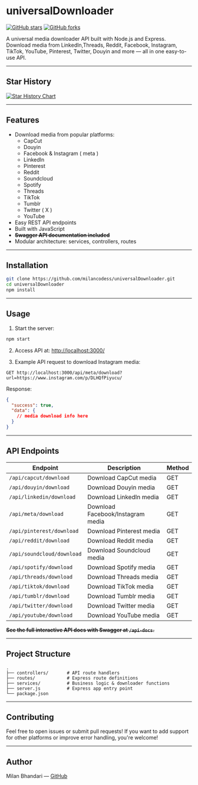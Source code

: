 # universalDownloader

[![GitHub stars](https://img.shields.io/github/stars/milancodess/universalDownloader?style=social)](https://github.com/milancodess/universalDownloader/stargazers)
[![GitHub forks](https://img.shields.io/github/forks/milancodess/universalDownloader?style=social)](https://github.com/milancodess/universalDownloader/network/members)

A universal media downloader API built with Node.js and Express.  
Download media from LinkedIn,Threads, Reddit, Facebook, Instagram, TikTok, YouTube, Pinterest, Twitter, Douyin and more — all in one easy-to-use API.

---

## Star History

[![Star History Chart](https://api.star-history.com/svg?repos=milancodess/universalDownloader&type=Date)](https://www.star-history.com/#milancodess/universalDownloader&Date)

---

## Features

- Download media from popular platforms:
  - CapCut
  - Douyin
  - Facebook & Instagram ( meta )
  - LinkedIn
  - Pinterest
  - Reddit
  - Soundcloud
  - Spotify
  - Threads
  - TikTok
  - Tumblr
  - Twitter ( X )
  - YouTube
- Easy REST API endpoints
- Built with JavaScript
- **~~Swagger API documentation included~~**
- Modular architecture: services, controllers, routes

---

## Installation

```bash
git clone https://github.com/milancodess/universalDownloader.git
cd universalDownloader
npm install
```

---

## Usage

1. Start the server:

```bash
npm start
```

2. Access API at:
   [http://localhost:3000/](http://localhost:3000/)

3. Example API request to download Instagram media:

```
GET http://localhost:3000/api/meta/download?url=https://www.instagram.com/p/DLHQfPiyucu/
```

Response:

```json
{
  "success": true,
  "data": {
    // media download info here
  }
}
```

---

## API Endpoints

| Endpoint                   | Description                       | Method |
| -------------------------- | --------------------------------- | ------ |
| `/api/capcut/download`     | Download CapCut media             | GET    |
| `/api/douyin/download`     | Download Douyin media             | GET    |
| `/api/linkedin/download`   | Download LinkedIn media           | GET    |
| `/api/meta/download`       | Download Facebook/Instagram media | GET    |
| `/api/pinterest/download`  | Download Pinterest media          | GET    |
| `/api/reddit/download`     | Download Reddit media             | GET    |
| `/api/soundcloud/download` | Download Soundcloud media         | GET    |
| `/api/spotify/download`    | Download Spotify media            | GET    |
| `/api/threads/download`    | Download Threads media            | GET    |
| `/api/tiktok/download`     | Download TikTok media             | GET    |
| `/api/tumblr/download`     | Download Tumblr media             | GET    |
| `/api/twitter/download`    | Download Twitter media            | GET    |
| `/api/youtube/download`    | Download YouTube media            | GET    |

**~~See the full interactive API docs with Swagger at `/api-docs`.~~**

---

## Project Structure

```
.
├── controllers/       # API route handlers
├── routes/            # Express route definitions
├── services/          # Business logic & downloader functions
├── server.js          # Express app entry point
└── package.json
```

---

## Contributing

Feel free to open issues or submit pull requests!
If you want to add support for other platforms or improve error handling, you're welcome!

---

## Author

Milan Bhandari — [GitHub](https://github.com/milancodess)
